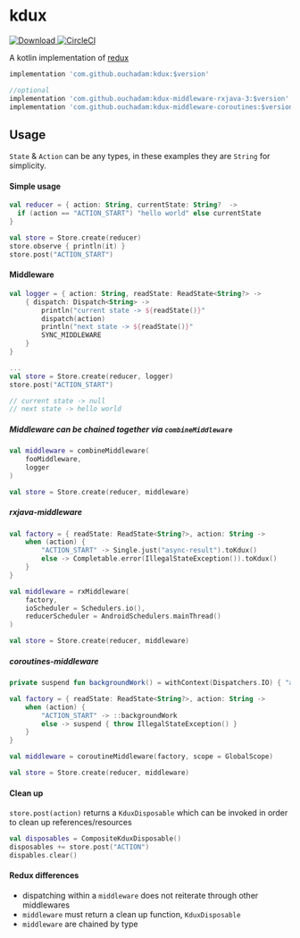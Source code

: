 # kdux

[ ![Download](https://api.bintray.com/packages/ouchadam/maven/kdux/images/download.svg) ](https://bintray.com/ouchadam/maven/kdux/_latestVersion) [![CircleCI](https://circleci.com/gh/ouchadam/kdux.svg?style=svg)](https://circleci.com/gh/ouchadam/kdux)


A kotlin implementation of [redux](https://redux.js.org/)

```gradle
implementation 'com.github.ouchadam:kdux:$version'

//optional
implementation 'com.github.ouchadam:kdux-middleware-rxjava-3:$version'
implementation 'com.github.ouchadam:kdux-middleware-coroutines:$version'
```

## Usage

`State` & `Action` can be any types, in these examples they are `String` for simplicity.

#### Simple usage

```kotlin
val reducer = { action: String, currentState: String?  ->
  if (action == "ACTION_START") "hello world" else currentState
}

val store = Store.create(reducer)
store.observe { println(it) }
store.post("ACTION_START")
```


#### Middleware

```kotlin
val logger = { action: String, readState: ReadState<String?> ->
    { dispatch: Dispatch<String> ->
        println("current state -> ${readState()}"
        dispatch(action)
        println("next state -> ${readState()}"
        SYNC_MIDDLEWARE
    }
}

...
val store = Store.create(reducer, logger)
store.post("ACTION_START")

// current state -> null
// next state -> hello world
```

##### Middleware can be chained together via `combineMiddleware`

```kotlin
val middleware = combineMiddleware(
    fooMiddleware,
    logger
)

val store = Store.create(reducer, middleware)
```

##### rxjava-middleware

```kotlin
val factory = { readState: ReadState<String?>, action: String ->
    when (action) {
        "ACTION_START" -> Single.just("async-result").toKdux()
        else -> Completable.error(IllegalStateException()).toKdux()
    }
}

val middleware = rxMiddleware(
    factory, 
    ioScheduler = Schedulers.io(), 
    reducerScheduler = AndroidSchedulers.mainThread()
)

val store = Store.create(reducer, middleware)
```

##### coroutines-middleware

```kotlin
private suspend fun backgroundWork() = withContext(Dispatchers.IO) { "async-result" }

val factory = { readState: ReadState<String?>, action: String ->
    when (action) {
        "ACTION_START" -> ::backgroundWork
        else -> suspend { throw IllegalStateException() }
    }
}

val middleware = coroutineMiddleware(factory, scope = GlobalScope)

val store = Store.create(reducer, middleware)
```

#### Clean up

`store.post(action)` returns a `KduxDisposable` which can be invoked in order to clean up references/resources

```kotlin
val disposables = CompositeKduxDisposable()
disposables += store.post("ACTION")
dispables.clear()
```

#### Redux differences

- dispatching within a `middleware` does not reiterate through other middlewares
- `middleware` must return a clean up function, `KduxDisposable`
- `middleware` are chained by type

